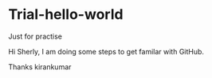 # Trial-hello-world
Just for practise

Hi Sherly,
I am doing some steps to get familar with GitHub. 

Thanks 
kirankumar
